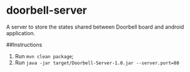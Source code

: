 # doorbell-server
A server to store the states shared between Doorbell board and android application.

##Instructions

1. Run `mvn clean package`;
2. Run `java -jar target/Doorbell-Server-1.0.jar --server.port=80`
